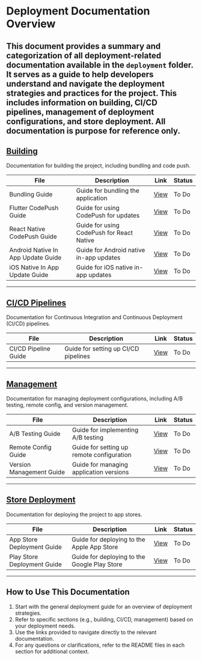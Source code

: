 # Deployment Documentation Overview

This document provides a summary and categorization of all deployment-related documentation available in the `deployment` folder. It serves as a guide to help developers understand and navigate the deployment strategies and practices for the project.
This includes information on building, CI/CD pipelines, management of deployment configurations, and store deployment. All documentation is purpose for reference only.
---

## [Building](deployment/building/README.md)

Documentation for building the project, including bundling and code push.

| File                   | Description | Link                                        | Status |
|------------------------|-------------|---------------------------------------------|--------|
| Bundling Guide         | Guide for bundling the application | [View](build/BUNDLE_DEPLOYMENT.md)          | To Do |
| Flutter CodePush Guide | Guide for using CodePush for updates | [View](build/FLUTER_CODEPUSH_DEPLOYMENT.md) | To Do |
| React Native CodePush Guide | Guide for using CodePush for React Native | [View](build/REACT_NATIVE_CODEPUSH_DEPLOYMENT.md) | To Do |
| Android Native In App Update Guide | Guide for Android native in-app updates | [View](build/ANDROID_NATIVE_IN_APP_UPDATE.md) | To Do |
| iOS Native In App Update Guide | Guide for iOS native in-app updates | [View](build/IOS_NATIVE_IN_APP_UPDATE.md) | To Do |
---

## [CI/CD Pipelines](deployment/ci_cd/README.md)

Documentation for Continuous Integration and Continuous Deployment (CI/CD) pipelines.

| File | Description | Link | Status |
|------|-------------|------|--------|
| CI/CD Pipeline Guide | Guide for setting up CI/CD pipelines | [View](ci_cd/HOW_TO_IMPLEMENT_CI_CD.md) | To Do |

---

## [Management](deployment/manage/README.md)

Documentation for managing deployment configurations, including A/B testing, remote config, and version management.

| File | Description | Link | Status |
|------|-------------|------|--------|
| A/B Testing Guide | Guide for implementing A/B testing | [View](HOW_TO_AB_TEST.md) | To Do |
| Remote Config Guide | Guide for setting up remote configuration | [View](HOW_TO_SETUP_REMOTE_CONFIG.md) | To Do |
| Version Management Guide | Guide for managing application versions | [View](HOW_TO_MANAGE_VERSIONS.md) | To Do |

---

## [Store Deployment](deployment/store/README.md)

Documentation for deploying the project to app stores.

| File | Description | Link | Status |
|------|-------------|------|--------|
| App Store Deployment Guide | Guide for deploying to the Apple App Store | [View](HOW_TO_DEPLOY_TO_APP_STORE.md) | To Do |
| Play Store Deployment Guide | Guide for deploying to the Google Play Store | [View](HOW_TO_DEPLOY_TO_PLAY_STORE.md) | To Do |

---

## How to Use This Documentation

1. Start with the general deployment guide for an overview of deployment strategies.
2. Refer to specific sections (e.g., building, CI/CD, management) based on your deployment needs.
3. Use the links provided to navigate directly to the relevant documentation.
4. For any questions or clarifications, refer to the README files in each section for additional context.